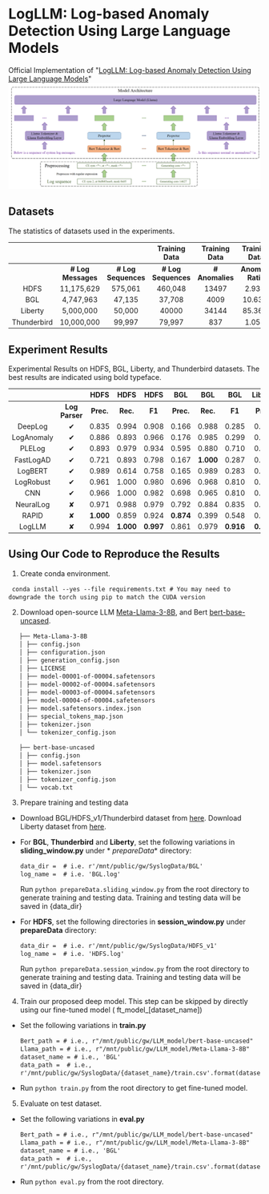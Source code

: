 # LogLLM: Log-based Anomaly Detection Using Large Language Models #

Official Implementation of "[LogLLM: Log-based Anomaly Detection Using Large Language Models](https://arxiv.org/abs/2411.08561)"
![framework.png](framework.png)

## Datasets

The statistics of datasets used in the experiments.

|             |                    |                     |    Training Data    |  Training Data  |   Training Data   |    Testing Data     |  Testing Data   |   Testing Data    |
|:-----------:|:------------------:|:-------------------:|:-------------------:|:---------------:|:-----------------:|:-------------------:|:---------------:|:-----------------:|
|             | **# Log Messages** | **# Log Sequences** | **# Log Sequences** | **# Anomalies** | **Anomaly Ratio** | **# Log Sequences** | **# Anomalies** | **Anomaly Ratio** |
|    HDFS     |     11,175,629     |       575,061       |       460,048       |      13497      |       2.93%       |       115013        |      3341       |       2.90%       |
|     BGL     |     4,747,963      |       47,135        |       37,708        |      4009       |      10.63%       |        9427         |       817       |       8.67%       |
|   Liberty   |     5,000,000      |       50,000        |        40000        |      34144      |      85.36%       |        10000        |       651       |       6.51%       |
| Thunderbird |     10,000,000     |       99,997        |       79,997        |       837       |       1.05%       |        20000        |       29        |       0.15%       |

## Experiment Results

Experimental Results on HDFS, BGL, Liberty, and Thunderbird datasets. The best results are indicated using bold
typeface.

|            |                |   HDFS    |   HDFS    |   HDFS    |    BGL    |    BGL    |    BGL    |  Liberty  |  Liberty  |  Liberty  | Thunderbird | Thunderbird | Thunderbird |             |
|:----------:|:--------------:|:---------:|:---------:|:---------:|:---------:|:---------:|:---------:|:---------:|:---------:|:---------:|:-----------:|:-----------:|:-----------:|:-----------:|
|            | **Log Parser** | **Prec.** | **Rec.**  |  **F1**   | **Prec.** | **Rec.**  |  **F1**   | **Prec.** | **Rec.**  |  **F1**   |  **Prec.**  |  **Rec.**   |   **F1**    | **Avg. F1** |
|  DeepLog   |    &#10004;    |   0.835   |   0.994   |   0.908   |   0.166   |   0.988   |   0.285   |   0.751   |   0.855   |   0.800   |    0.017    |    0.963    |    0.033    |    0.506    |
| LogAnomaly |    &#10004;    |   0.886   |   0.893   |   0.966   |   0.176   |   0.985   |   0.299   |   0.684   |   0.876   |   0.768   |    0.025    |    0.963    |    0.050    |    0.521    |
|   PLELog   |    &#10004;    |   0.893   |   0.979   |   0.934   |   0.595   |   0.880   |   0.710   |   0.795   |   0.874   |   0.832   |    0.826    |    0.704    |    0.760    |    0.809    |
| FastLogAD  |    &#10004;    |   0.721   |   0.893   |   0.798   |   0.167   | **1.000** |   0.287   |   0.151   | **0.999** |   0.263   |    0.008    |    0.931    |    0.017    |    0.341    |
|  LogBERT   |    &#10004;    |   0.989   |   0.614   |   0.758   |   0.165   |   0.989   |   0.283   |   0.909   |   0.615   |   0.734   |    0.143    |    0.500    |    0.222    |    0.499    |
| LogRobust  |    &#10004;    |   0.961   |   1.000   |   0.980   |   0.696   |   0.968   |   0.810   |   0.695   |   0.979   |   0.813   |    0.318    |  **1.000**  |    0.482    |    0.771    |
|    CNN     |    &#10004;    |   0.966   |   1.000   |   0.982   |   0.698   |   0.965   |   0.810   |   0.580   |   0.914   |   0.709   |    0.900    |    0.670    |    0.766    |    0.817    |
| NeuralLog  |    &#10008;    |   0.971   |   0.988   |   0.979   |   0.792   |   0.884   |   0.835   |   0.875   |   0.926   |   0.900   |    0.794    |    0.931    |    0.857    |    0.893    |
|   RAPID    |    &#10008;    | **1.000** |   0.859   |   0.924   | **0.874** |   0.399   |   0.548   |   0.911   |   0.611   |   0.732   |    0.200    |    0.207    |    0.203    |    0.602    |
|   LogLLM   |    &#10008;    |   0.994   | **1.000** | **0.997** |   0.861   |   0.979   | **0.916** | **0.992** |   0.926   | **0.958** |  **0.966**  |    0.966    |  **0.966**  |  **0.959**  |

## Using Our Code to Reproduce the Results

1. Create conda environment.

```
 conda install --yes --file requirements.txt # You may need to downgrade the torch using pip to match the CUDA version
```

2. Download open-source LLM [Meta-Llama-3-8B](https://huggingface.co/meta-llama/Meta-Llama-3-8B/tree/main), and
   Bert [bert-base-uncased](https://huggingface.co/google-bert/bert-base-uncased).

```
   ├── Meta-Llama-3-8B
   │ ├── config.json
   │ ├── configuration.json
   │ ├── generation_config.json
   │ ├── LICENSE
   │ ├── model-00001-of-00004.safetensors
   │ ├── model-00002-of-00004.safetensors
   │ ├── model-00003-of-00004.safetensors
   │ ├── model-00004-of-00004.safetensors
   │ ├── model.safetensors.index.json
   │ ├── special_tokens_map.json
   │ ├── tokenizer.json
   │ └── tokenizer_config.json
```

```
   ├── bert-base-uncased
   │ ├── config.json
   │ ├── model.safetensors
   │ ├── tokenizer.json
   │ ├── tokenizer_config.json
   │ └── vocab.txt
```

3. Prepare training and testing data

- Download BGL/HDFS_v1/Thunderbird dataset from [here](https://github.com/logpai/loghub). Download Liberty dataset
  from [here](http://0b4af6cdc2f0c5998459-c0245c5c937c5dedcca3f1764ecc9b2f.r43.cf2.rackcdn.com/hpc4/liberty2.gz).
- For **BGL**, **Thunderbird** and **Liberty**, set the following variations in **sliding_window.py** under *
  *prepareData**
  directory:
   ```
   data_dir =  # i.e. r'/mnt/public/gw/SyslogData/BGL'
   log_name =  # i.e. 'BGL.log'
   ```
  Run ```python prepareData.sliding_window.py```  from the root directory to generate training and testing data.
  Training and testing data will be saved in {data_dir}

- For **HDFS**, set the following directories in **session_window.py** under **prepareData**
  directory:
   ```
   data_dir =  # i.e. r'/mnt/public/gw/SyslogData/HDFS_v1'
   log_name =  # i.e. 'HDFS.log'
   ```
  Run ```python prepareData.session_window.py```  from the root directory to generate training and testing data.
  Training and testing data will be saved in {data_dir}

4. Train our proposed deep model. This step can be skipped by directly using our fine-tuned model (
   ft_model_[dataset_name])

- Set the following variations in **train.py**
   ```
   Bert_path = # i.e., r"/mnt/public/gw/LLM_model/bert-base-uncased"
   Llama_path = # i.e., r"/mnt/public/gw/LLM_model/Meta-Llama-3-8B"
   dataset_name = # i.e., 'BGL'
   data_path =  # i.e., r'/mnt/public/gw/SyslogData/{dataset_name}/train.csv'.format(dataset_name)
   ```
- Run ```python train.py``` from the root directory to get fine-tuned model.

5. Evaluate on test dataset.

- Set the following variations in **eval.py**
   ```
   Bert_path = # i.e., r"/mnt/public/gw/LLM_model/bert-base-uncased"
   Llama_path = # i.e., r"/mnt/public/gw/LLM_model/Meta-Llama-3-8B"
   dataset_name = # i.e., 'BGL'
   data_path =  # i.e., r'/mnt/public/gw/SyslogData/{dataset_name}/train.csv'.format(dataset_name)
   ```
- Run ```python eval.py``` from the root directory. 